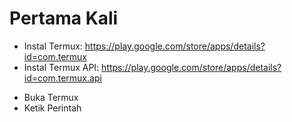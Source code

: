 # Pertama Kali
- Instal Termux: https://play.google.com/store/apps/details?id=com.termux
- Instal Termux API: https://play.google.com/store/apps/details?id=com.termux.api
* Buka Termux
* Ketik Perintah
